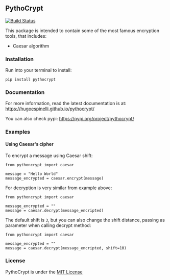 ## PythoCrypt 
[![Build Status](https://travis-ci.org/hugoespinelli/pythocrypt.svg?branch=master)](https://travis-ci.org/hugoespinelli/pythocrypt)


This package is intended to contain some of the most famous encryption tools, that 
includes:
- Caesar algorithm

### Installation
Run into your terminal to install:

    pip install pythocrypt
    
### Documentation
For more information, read the latest documentation is at:
https://hugoespinelli.github.io/pythocrypt/

You can also check pypi:
https://pypi.org/project/pythocrypt/
    
### Examples

#### Using Caesar's cipher
To encrypt a message using Caesar shift:
```
from pythoncrypt import caesar

message = "Hello World"
message_encrypted = caesar.encrypt(message)
```

For decryption is very similar from example above:
```
from pythoncrypt import caesar

message_encrypted = ""
message = caesar.decrypt(message_encripted)
```

The default shift is `3`, but you can also change the shift distance, 
passing as parameter when calling decrypt method:
```
from pythoncrypt import caesar

message_encrypted = ""
message = caesar.decrypt(message_encripted, shift=10)
```
    
### License
PythoCrypt is under the [MIT License](http://www.opensource.org/licenses/mit-license.php)
